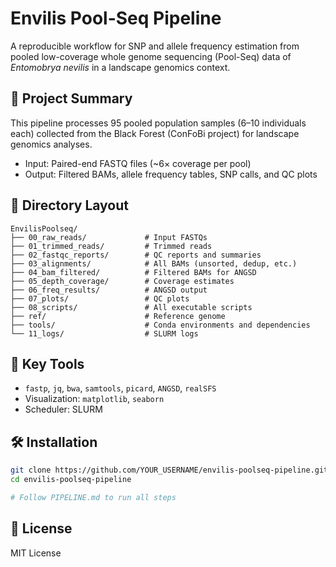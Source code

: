 # Envilis Pool-Seq Pipeline

A reproducible workflow for SNP and allele frequency estimation from pooled low-coverage whole genome sequencing (Pool-Seq) data of *Entomobrya nevilis* in a landscape genomics context.

## 🧪 Project Summary

This pipeline processes 95 pooled population samples (6–10 individuals each) collected from the Black Forest (ConFoBi project) for landscape genomics analyses.

- Input: Paired-end FASTQ files (~6× coverage per pool)
- Output: Filtered BAMs, allele frequency tables, SNP calls, and QC plots

## 📁 Directory Layout

```
EnvilisPoolseq/
├── 00_raw_reads/             # Input FASTQs
├── 01_trimmed_reads/         # Trimmed reads
├── 02_fastqc_reports/        # QC reports and summaries
├── 03_alignments/            # All BAMs (unsorted, dedup, etc.)
├── 04_bam_filtered/          # Filtered BAMs for ANGSD
├── 05_depth_coverage/        # Coverage estimates
├── 06_freq_results/          # ANGSD output
├── 07_plots/                 # QC plots
├── 08_scripts/               # All executable scripts
├── ref/                      # Reference genome
├── tools/                    # Conda environments and dependencies
└── 11_logs/                  # SLURM logs
```

## 🧬 Key Tools

- `fastp`, `jq`, `bwa`, `samtools`, `picard`, `ANGSD`, `realSFS`
- Visualization: `matplotlib`, `seaborn`
- Scheduler: SLURM

## 🛠️ Installation

```bash
git clone https://github.com/YOUR_USERNAME/envilis-poolseq-pipeline.git
cd envilis-poolseq-pipeline

# Follow PIPELINE.md to run all steps
```

## 📜 License

MIT License
